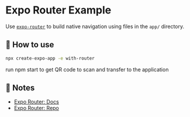 # Expo Router Example

Use [`expo-router`](https://expo.github.io/router) to build native navigation using files in the `app/` directory.

## 🚀 How to use

```sh
npx create-expo-app -e with-router
```
run npm start to get QR code to scan and transfer to the application

## 📝 Notes

- [Expo Router: Docs](https://expo.github.io/router)
- [Expo Router: Repo](https://github.com/expo/router)
